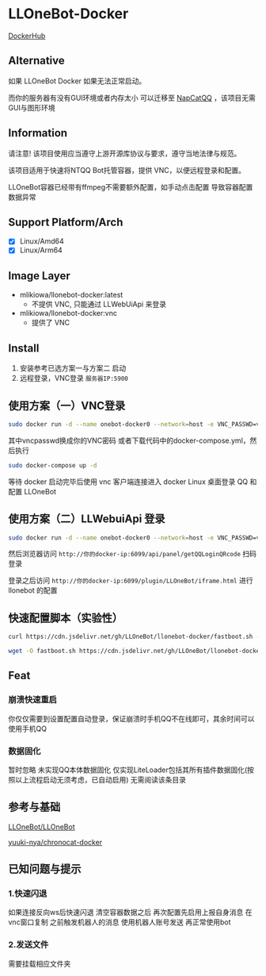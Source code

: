 # LLOneBot-Docker
[DockerHub](https://hub.docker.com/r/mlikiowa/llonebot-docker)

## Alternative
如果 LLOneBot Docker 如果无法正常启动。

而你的服务器有没有GUI环境或者内存太小 可以迁移至 [NapCatQQ](https://github.com/NapNeko/NapCatQQ) ，该项目无需GUI与图形环境

## Information
请注意! 该项目使用应当遵守上游开源库协议与要求，遵守当地法律与规范。

该项目适用于快速将NTQQ Bot托管容器，提供 VNC，以便远程登录和配置。

LLOneBot容器已经带有ffmpeg不需要额外配置，如手动点击配置 导致容器配置数据异常
## Support Platform/Arch
- [x] Linux/Amd64
- [x] Linux/Arm64

## Image Layer

- mlikiowa/llonebot-docker:latest
    - 不提供 VNC, 只能通过 LLWebUiApi 来登录
- mlikiowa/llonebot-docker:vnc
    - 提供了 VNC

## Install
1. 安装参考已选方案一与方案二 启动
2. 远程登录，VNC登录 `服务器IP:5900`
   
## 使用方案（一）VNC登录
 ```bash
 sudo docker run -d --name onebot-docker0 --network=host -e VNC_PASSWD=vncpasswd -p 3000:3000 -p 5900:5900 -p 3001:3001 -v ${PWD}/LiteLoader:/opt/QQ/resources/app/LiteLoader mlikiowa/llonebot-docker:vnc
 ```
其中vncpasswd换成你的VNC密码
或者下载代码中的docker-compose.yml，然后执行

```bash
sudo docker-compose up -d
```

等待 docker 启动完毕后使用 vnc 客户端连接进入 docker Linux 桌面登录 QQ 和配置 LLOneBot

## 使用方案（二）LLWebuiApi 登录

 ```bash
sudo docker run -d --name onebot-docker0 --network=host -e VNC_PASSWD=vncpasswd -p 3000:3000 -p 6099:6099 -p 3001:3001 -v ${PWD}/LiteLoader:/opt/QQ/resources/app/LiteLoader mlikiowa/llonebot-docker:latest
 ```

然后浏览器访问 `http://你的docker-ip:6099/api/panel/getQQLoginQRcode` 扫码登录

登录之后访问 `http://你的docker-ip:6099/plugin/LLOneBot/iframe.html` 进行 llonebot 的配置

## 快速配置脚本（实验性）

```bash
curl https://cdn.jsdelivr.net/gh/LLOneBot/llonebot-docker/fastboot.sh -o fastboot.sh & chmod +x fastboot.sh & sudo sh fastboot.sh
```
```bash
wget -O fastboot.sh https://cdn.jsdelivr.net/gh/LLOneBot/llonebot-docker/fastboot.sh & chmod +x fastboot.sh & sudo sh fastboot.sh
```

## Feat
### 崩溃快速重启
你仅仅需要到设置配置自动登录，保证崩溃时手机QQ不在线即可，其余时间可以使用手机QQ

### 数据固化
暂时忽略 未实现QQ本体数据固化 仅实现LiteLoader包括其所有插件数据固化(按照以上流程启动无须考虑，已自动启用) 无需阅读该条目录 


## 参考与基础
[LLOneBot/LLOneBot](https://github.com/LLOneBot/LLOneBot)

[yuuki-nya/chronocat-docker](https://github.com/yuuki-nya/chronocat-docker/blob/main/Dockerfile)

## 已知问题与提示
### 1.快速闪退
如果连接反向ws后快速闪退 清空容器数据之后 再次配置先启用上报自身消息 在vnc窗口复制 之前触发机器人的消息 使用机器人账号发送 再正常使用bot

### 2.发送文件
需要挂载相应文件夹
